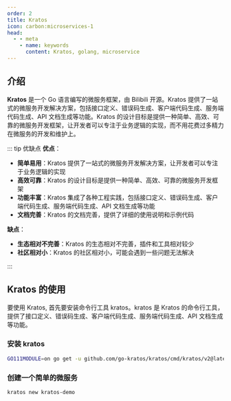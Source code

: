 ```yaml
---
order: 2
title: Kratos
icon: carbon:microservices-1
head:
  - - meta
    - name: keywords
      content: Kratos, golang, microservice
---
```


## 介绍

**Kratos** 是一个 Go 语言编写的微服务框架，由 Bilibili 开源。Kratos 提供了一站式的微服务开发解决方案，包括接口定义、错误码生成、客户端代码生成、服务端代码生成、API 文档生成等功能。Kratos 的设计目标是提供一种简单、高效、可靠的微服务开发框架，让开发者可以专注于业务逻辑的实现，而不用花费过多精力在微服务的开发和维护上。

::: tip 优缺点
**优点**：
- **简单易用**：Kratos 提供了一站式的微服务开发解决方案，让开发者可以专注于业务逻辑的实现
- **高效可靠**：Kratos 的设计目标是提供一种简单、高效、可靠的微服务开发框架
- **功能丰富**：Kratos 集成了各种工程实践，包括接口定义、错误码生成、客户端代码生成、服务端代码生成、API 文档生成等功能
- **文档完善**：Kratos 的文档完善，提供了详细的使用说明和示例代码

**缺点**：
- **生态相对不完善**：Kratos 的生态相对不完善，插件和工具相对较少
- **社区相对小**：Kratos 的社区相对小，可能会遇到一些问题无法解决

:::

## Kratos 的使用

要使用 Kratos, 首先要安装命令行工具 kratos。kratos 是 Kratos 的命令行工具，提供了接口定义、错误码生成、客户端代码生成、服务端代码生成、API 文档生成等功能。

### 安装 kratos

```bash
GO111MODULE=on go get -u github.com/go-kratos/kratos/cmd/kratos/v2@latest
```

### 创建一个简单的微服务

```bash
kratos new kratos-demo
```